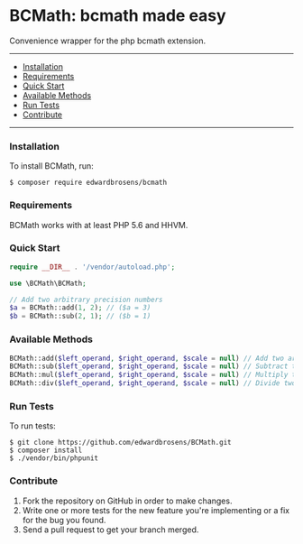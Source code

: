 # BCMath: bcmath made easy
Convenience wrapper for the php bcmath extension.

---

- [Installation](#installation)
- [Requirements](#requirements)
- [Quick Start](#quick-start)
- [Available Methods](#available-methods)
- [Run Tests](#run-tests)
- [Contribute](#contribute)

---

### Installation

To install BCMath, run:

    $ composer require edwardbrosens/bcmath

### Requirements

BCMath works with at least PHP 5.6 and HHVM.

### Quick Start

```php
require __DIR__ . '/vendor/autoload.php';

use \BCMath\BCMath;

// Add two arbitrary precision numbers
$a = BCMath::add(1, 2); // ($a = 3)
$b = BCMath::sub(2, 1); // ($b = 1)

```

### Available Methods
```php
BCMath::add($left_operand, $right_operand, $scale = null) // Add two arbitrary precision numbers
BCMath::sub($left_operand, $right_operand, $scale = null) // Subtract two arbitrary precision numbers
BCMath::mul($left_operand, $right_operand, $scale = null) // Multiply two arbitrary precision numbers
BCMath::div($left_operand, $right_operand, $scale = null) // Divide two arbitrary precision numbers```
```

### Run Tests

To run tests:

    $ git clone https://github.com/edwardbrosens/BCMath.git
    $ composer install
    $ ./vendor/bin/phpunit

### Contribute
1. Fork the repository on GitHub in order to make changes.
1. Write one or more tests for the new feature you're implementing or a fix for the bug you found.
1. Send a pull request to get your branch merged.
